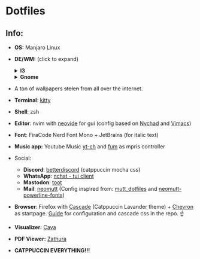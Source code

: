 # Dotfiles

## Info:

- **OS:** Manjaro Linux
- **DE/WM:** (click to expand)
  <details>
  <summary><b>I3</b></summary>

  - <b>Bar:</b> [Polybar](https://github.com/polybar/polybar) (recolored and
    tweaked config from [BIBJAW](https://github.com/BIBJAW/Final_Rice))
  - <b>Compositor:</b> [Picom](https://github.com/yshui/picom)
  - <b>Launcher:</b> [Rofi](https://github.com/davatorium/rofi)

  ### Photos

  ![i3](Screenshots/idksmth.png)
  ![i3](Screenshots/blablabla.png)
  ![i3](Screenshots/blablabla2.png)
  <!-- ![i3](Screenshots/i3-pipes.png) -->
  <!-- ![i3](Screenshots/yetanotheri3screenshot.jpeg) ![i3](Screenshots/i3-new.png) -->
  #### More photos in [screenshots](Screenshots/)

  </details>
  <details>
  <summary><b>Gnome</b></summary>

  ### **Theme**:

  - Shell:
    [Catppuccin-Mocha-Lavender-dark](https://aur.archlinux.org/packages/catppuccin-gtk-theme-mocha)
  - Legacy: (generated with Gradience) Catppuccin Mocha + RosePine titlebar
    buttons
  - <b>All Extensions</b>:
    - ~~[Alyur's Widgets](https://extensions.gnome.org/extension/5338/aylurs-widgets/)~~
      (deprecated in gnome 45, still looking for replacement)
    - [Arc-menu](https://extensions.gnome.org/extension/3628/arcmenu/)
    - [Blur my Shell](https://extensions.gnome.org/extension/3193/blur-my-shell/)
    - [Compiz window effect](https://extensions.gnome.org/extension/3210/compiz-windows-effect/)
      <details><summary>settings</summary>
      - friction: 4.0
      - spring 10.0
      - speedup factor 22.0
      - mass 80
      - x tiles 8
      - y tiles 8
      - maximize effect false
      - resize effect true
      </details>
    - [Compiz magic lamp effect](https://extensions.gnome.org/extension/3740/compiz-alike-magic-lamp-effect/)
    - [Dekstop Cube](https://extensions.gnome.org/extension/4648/desktop-cube/)
    - [Just Perfection](https://extensions.gnome.org/extension/3843/just-perfection/)
    - [Pop Shell](https://aur.archlinux.org/packages/gnome-shell-extension-pop-shell)
    - ~~[Space Bar](https://extensions.gnome.org/extension/5090/space-bar/)~~
      (new workspace indicator is fine for me)
    - ~~[Top Bar Organizer](https://extensions.gnome.org/extension/4356/top-bar-organizer/)~~
      [Order Gnome Shell Extensions](https://extensions.gnome.org/extension/2114/order-gnome-shell-extensions/)
      (organizer broke some stuff for me)
    - ~~[Unite](https://extensions.gnome.org/extension/1287/unite/)~~ (breakes
      workspace indicator in gnome 45. Still looking for replacement.)
    - [Vitals](https://extensions.gnome.org/extension/1460/vitals/)
    - [Burn my Windows](https://extensions.gnome.org/extension/4679/burn-my-windows/)
    - [Media Controls](https://extensions.gnome.org/extension/4470/media-controls/)
    - [Caffeine](https://extensions.gnome.org/extension/517/caffeine/)
    - **(Built-In)**:
      - [AppIndicator and KStatusNotifierItem Support](https://extensions.gnome.org/extension/615/appindicator-support/)
      - [Gnome 4x UI Imporovements](https://extensions.gnome.org/extension/4158/gnome-40-ui-improvements/)
      - [Launch new instance](https://extensions.gnome.org/extension/600/launch-new-instance/)
      - Pamac Updates Indicator (gets installed with pamac i think)
      - [Screenshot Window Sizer](https://extensions.gnome.org/extension/881/screenshot-window-sizer/)
      - [User Themes](https://extensions.gnome.org/extension/19/user-themes/)
      - [X11 Gestures](https://extensions.gnome.org/extension/4033/x11-gestures/)
  - ### Photos:
    ![example](Screenshots/example.png) ![conky1](Screenshots/conky1.png)
    ![example_firefox](Screenshots/example_firefox.png)

</details>

- A ton of wallpapers ~~stolen~~ from all over the internet.
- **Terminal**: [kitty](https://github.com/kovidgoyal/kitty)
- **Shell**: zsh
- **Editor**: nvim with [neovide](https://github.com/neovide/neovide) for gui
  (config based on [Nvchad](https://github.com/NvChad/NvChad) and
  [Vimacs](https://github.com/UTFeight/vimacs))
- **Font**: FiraCode Nerd Font Mono + JetBrains (for italic text)
- **Music app:** Youtube Music [yt-ch](https://github.com/th-ch/youtube-music) and [fum](https://github.com/qxb3/fum) as mpris controller
- Social:

  - **Discord**: [betterdiscord](https://betterdiscord.app/) (catppuccin mocha
    css)
  - **WhatsApp**: [nchat - tui client](https://github.com/d99kris/nchat)
  - **Mastodon**: [toot](https://github.com/ihabunek/toot)
  - **Mail**: [neomutt](https://github.com/neomutt/neomutt) (Config inspired
    from: [mutt_dotfiles](https://github.com/ceuk/mutt_dotfiles) and
    [neomutt-powerline-fonts](https://github.com/sheoak/neomutt-powerline-nerdfonts))

- **Browser**: Firefox with [Cascade](https://github.com/andreasgrafen/cascade)
  (Catppuccin Lavander theme) +
  [Chevron](https://github.com/kholmogorov27/chevron) as startpage.
  [Guide](firefox.md) for configuration and cascade css in the repo. ☝️
- **Visualizer:** [Cava](https://github.com/karlstav/cava)
- **PDF Viewer:** [Zathura](https://github.com/pwmt/zathura)
- **CATPPUCCIN EVERYTHING!!!**
